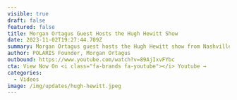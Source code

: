 ```yaml
---
visible: true
draft: false
featured: false
title: Morgan Ortagus Guest Hosts the Hugh Hewitt Show
date: 2023-11-02T19:27:44.709Z
summary: Morgan Ortagus guest hosts the Hugh Hewitt show from Nashville, Tennessee.
author: POLARIS Founder, Morgan Ortagus
outbound: https://www.youtube.com/watch?v=89AjIxvFYbc
cta: View Now On <i class="fa-brands fa-youtube"></i> Youtube →
categories:
  - Videos
image: /img/updates/hugh-hewitt.jpeg
---
```

